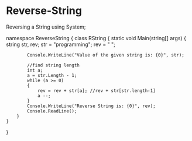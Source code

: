 # Reverse-String
Reversing a String
using System;

namespace ReverseString
{
    class RString
    {
        static void Main(string[] args)
        {
            string str, rev;
            str = "programming";
            rev = " ";

            Console.WriteLine("Value of the given string is: {0}", str);

            //find string length
            int a;
            a = str.Length - 1;
            while (a >= 0)
            {
                rev = rev + str[a]; //rev + str[str.length-1]
                a --;
            }
            Console.WriteLine("Reverse String is: {0}", rev);
            Console.ReadLine();
        }
    }
}
